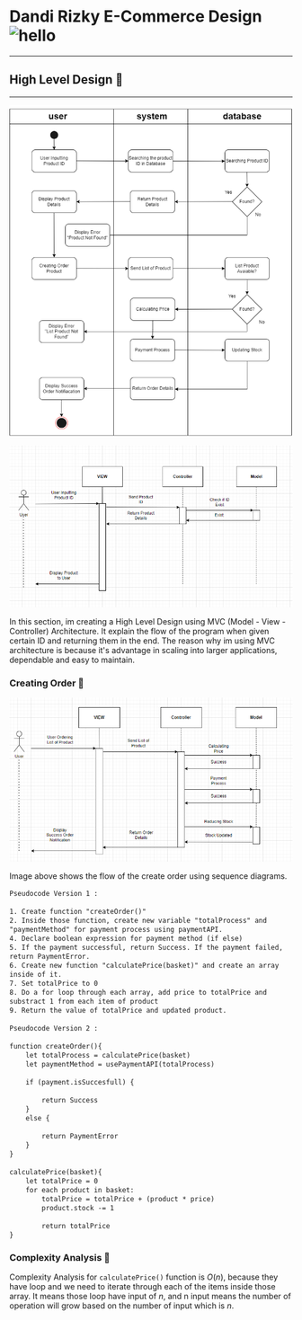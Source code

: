 # Dandi Rizky E-Commerce Design <img src="https://raw.githubusercontent.com/DandiRizkyy/slackmoji/master/emoji/blob/blob-wave-gif.gif" width="50px" height="50px" alt="hello">

---

## High Level Design 📶

---

![Activity Diagram](/assets/activity-diagram.png)

![Given Product ID and Return Product Details](/assets/given-id.png)

In this section, im creating a High Level Design using MVC (Model - View - Controller) Architecture. It explain the flow of the program when given certain ID and returning them in the end. The reason why im using MVC architecture is because it's advantage in scaling into larger applications, dependable and easy to maintain.

### Creating Order 📁

![Create Order](/assets/creating-order.png)

Image above shows the flow of the create order using sequence diagrams.

```
Pseudocode Version 1 :

1. Create function "createOrder()"
2. Inside those function, create new variable "totalProcess" and "paymentMethod" for payment process using paymentAPI.
4. Declare boolean expression for payment method (if else)
5. If the payment successful, return Success. If the payment failed, return PaymentError.
6. Create new function "calculatePrice(basket)" and create an array inside of it.
7. Set totalPrice to 0
8. Do a for loop through each array, add price to totalPrice and substract 1 from each item of product
9. Return the value of totalPrice and updated product.

Pseudocode Version 2 :

function createOrder(){
    let totalProcess = calculatePrice(basket)
    let paymentMethod = usePaymentAPI(totalProcess)

    if (payment.isSuccesfull) {

        return Success
    }
    else {

        return PaymentError
    }
}

calculatePrice(basket){
    let totalPrice = 0
    for each product in basket:
        totalPrice = totalPrice + (product * price)
        product.stock -= 1

        return totalPrice
}

```

### Complexity Analysis 📐

Complexity Analysis for `calculatePrice()` function is $O(n)$, because they have loop and we need to iterate through each of the items inside those array. It means those loop have input of $n$, and n input means the number of operation will grow based on the number of input which is $n$.
